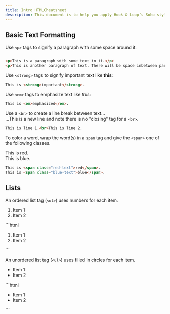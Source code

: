 ```yaml
---
title: Intro HTMLCheatsheet
description: This document is to help you apply Hook & Loop’s Soho styles to Pendo elements in your app/system. All of the styles and CSS code shown below was taken directly from the Soho controls library v4.2.5. Example screenshots are also provided as a starting point to create your default Soho templates. Feel free to play around with the variables and HTML code to get your desired result.
---
```


## Basic Text Formatting

Use `<p>` tags to signify a paragraph with some space around it:
```html

<p>This is a paragraph with some text in it.</p>
<p>This is another paragraph of text. There will be space inbetween paragraphs for readability and most aliginment will be left.</p>
```

Use `<strong>` tags to signify important text like <strong>this</strong>:
```html
This is <strong>important</strong>.
```

Use `<em>` tags to emphasize text like <em>this</em>:
```html
This is <em>emphasized</em>.
```

Use a `<br>` to create a line break between text...<br>...This is a new line and note there is no "closing" tag for a `<br>`.
```html
This is line 1.<br>This is line 2.
```

To color a word, wrap the word(s) in a `span` tag and give the `<span>` one of the following classes.

This is <span class="pendo-red-text">red</span>.<br>
This is <span class="pendo-blue-text">blue</span>.
```html
This is <span class="red-text">red</span>.
This is <span class="blue-text">blue</span>.
```

## Lists

An ordered list tag (`<ol>`) uses numbers for each item.
<ol>
    <li>Item 1</li>
    <li>Item 2</li>
</ol>
```html
<ol>
    <li>Item 1</li>
    <li>Item 2</li>
</ol>
```

An unordered list tag (`<ul>`) uses filled in circles for each item.
<ul>
    <li>Item 1</li>
    <li>Item 2</li>
</ul>
```html
<ul>
    <li>Item 1</li>
    <li>Item 2</li>
</ul>
```
